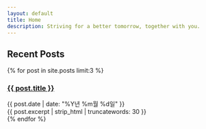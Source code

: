 ```yaml
---
layout: default
title: Home
description: Striving for a better tomorrow, together with you.
---
```


## Recent Posts

<div class="recent-posts">
  {% for post in site.posts limit:3 %}
  <article class="post-preview">
    <h3><a href="{{ post.url | relative_url }}">{{ post.title }}</a></h3>
    <div class="post-meta">
      <time datetime="{{ post.date | date_to_xmlschema }}">{{ post.date | date: "%Y년 %m월 %d일" }}</time>
    </div>
    <div class="post-excerpt">
      {{ post.excerpt | strip_html | truncatewords: 30 }}
    </div>
  </article>
  {% endfor %}
</div>
